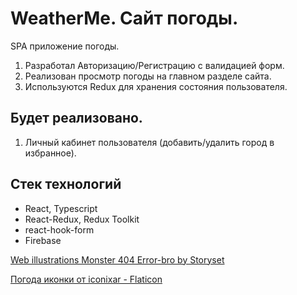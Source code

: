 # WeatherMe. Сайт погоды.

SPA приложение погоды.

1. Разработал Авторизацию/Регистрацию с валидацией форм.
2. Реализован просмотр погоды на главном разделе сайта.
3. Используются Redux для хранения состояния пользователя.

## Будет реализовано.

1. Личный кабинет пользователя (добавить/удалить город в избранное).

## Стек технологий

- React, Typescript
- React-Redux, Redux Toolkit
- react-hook-form
- Firebase

[Web illustrations Monster 404 Error-bro by Storyset](https://storyset.com/web 'Monster 404 Error-bro')

[Погода иконки от iconixar - Flaticon](https://www.flaticon.com/ru/free-icon/cloudy_1163661?term=%D0%BF%D0%BE%D0%B3%D0%BE%D0%B4%D0%B0&related_id=1163661 'Погода иконки')
